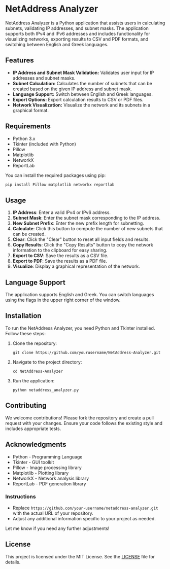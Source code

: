 # NetAddress Analyzer

NetAddress Analyzer is a Python application that assists users in calculating subnets, validating IP addresses, and subnet masks. The application supports both IPv4 and IPv6 addresses and includes functionality for visualizing networks, exporting results to CSV and PDF formats, and switching between English and Greek languages.

## Features

- **IP Address and Subnet Mask Validation:** Validates user input for IP addresses and subnet masks.
- **Subnet Calculation:** Calculates the number of subnets that can be created based on the given IP address and subnet mask.
- **Language Support:** Switch between English and Greek languages.
- **Export Options:** Export calculation results to CSV or PDF files.
- **Network Visualization:** Visualize the network and its subnets in a graphical format.

## Requirements

- Python 3.x
- Tkinter (included with Python)
- Pillow
- Matplotlib
- NetworkX
- ReportLab

You can install the required packages using pip:

```bash
pip install Pillow matplotlib networkx reportlab
```

## Usage

1. **IP Address**: Enter a valid IPv4 or IPv6 address.
2. **Subnet Mask**: Enter the subnet mask corresponding to the IP address.
3. **New Subnet Prefix**: Enter the new prefix length for subnetting.
4. **Calculate**: Click this button to compute the number of new subnets that can be created.
5. **Clear**: Click the "Clear" button to reset all input fields and results.
6. **Copy Results**: Click the "Copy Results" button to copy the network information to the clipboard for easy sharing.
7. **Export to CSV**: Save the results as a CSV file.
8. **Export to PDF**: Save the results as a PDF file.
9. **Visualize**: Display a graphical representation of the network.

## Language Support
The application supports English and Greek. You can switch languages using the flags in the upper right corner of the window.


## Installation

To run the NetAddress Analyzer, you need Python and Tkinter installed. Follow these steps:

1. Clone the repository:
    ```
    git clone https://github.com/yourusername/NetAddress-Analyzer.git
    ```
2. Navigate to the project directory:
    ```
    cd NetAddress-Analyzer
    ```
3. Run the application:
    ```
    python netaddress_analyzer.py
    ```

## Contributing
We welcome contributions! Please fork the repository and create a pull request with your changes. Ensure your code follows the existing style and includes appropriate tests.

## Acknowledgments
- Python - Programming Language
- Tkinter - GUI toolkit
- Pillow - Image processing library
- Matplotlib - Plotting library
- NetworkX - Network analysis library
- ReportLab - PDF generation library


### Instructions

- Replace `https://github.com/your-username/netaddress-analyzer.git` with the actual URL of your repository.
- Adjust any additional information specific to your project as needed.

Let me know if you need any further adjustments!


## License

This project is licensed under the MIT License. See the [LICENSE](LICENSE) file for details.




